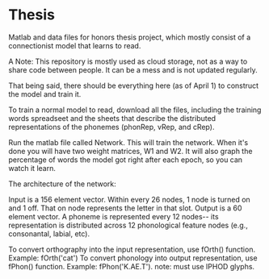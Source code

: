 # Thesis
Matlab and data files for honors thesis project, which mostly consist of a connectionist model that learns to read. 

A Note:
This repository is mostly used as cloud storage, not as a way to share code between people. It can be a mess and is not 
updated regularly. 

That being said, there should be everything here (as of April 1) to construct the model and train it. 

To train a normal model to read, download all the files, including the training words spreadseet and the sheets that 
describe the distributed representations of the phonemes (phonRep, vRep, and cRep).

Run the matlab file called Network. This will train the network. When it's done you will have two weight matrices, W1 and W2.
It will also graph the percentage of words the model got right after each epoch, so you can watch it learn.

The architecture of the network: 

  Input is a 156 element vector. Within every 26 nodes, 1 node is turned on and 1 off. That on node represents the letter in 
  that slot. 
  Output is a 60 element vector. A phoneme is represented every 12 nodes-- its representation is distributed across 12 
  phonological feature nodes (e.g., consonantal, labial, etc). 
  
  To convert orthography into the input representation, use fOrth() function. Example: fOrth('cat')
  To convert phonology into output representation, use fPhon() function. Example: fPhon('K.AE.T'). note: must use IPHOD glyphs.
